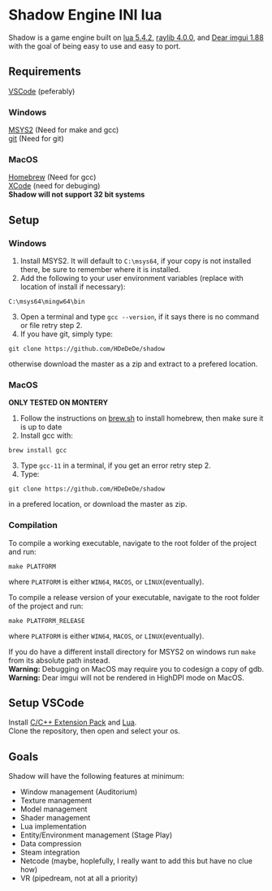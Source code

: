 # Shadow Engine INI lua
Shadow is a game engine built on [lua 5.4.2](https://sourceforge.net/projects/luabinaries/files/5.4.2/), [raylib 4.0.0](https://github.com/raysan5/raylib/releases/tag/4.0.0), and [Dear imgui 1.88](https://github.com/ocornut/imgui/releases/tag/v1.88) with the goal of being easy to use and easy to port. 

## Requirements
[VSCode](https://code.visualstudio.com/) (peferably)  
### Windows
[MSYS2](https://www.msys2.org/) (Need for make and gcc)  
[git](https://git-scm.com/download/win) (Need for git)  
### MacOS
[Homebrew](https://brew.sh/) (Need for gcc)  
[XCode](https://developer.apple.com/xcode/) (need for debuging)  
**Shadow will not support 32 bit systems**  
## Setup
### Windows
1. Install MSYS2. It will default to `C:\msys64`, if your copy is not installed there, be sure to remember where it is installed.
2. Add the following to your user environment variables (replace with location of install if necessary):
```
C:\msys64\mingw64\bin
```
3. Open a terminal and type `gcc --version`, if it says there is no command or file retry step 2.
4. If you have git, simply type:
```
git clone https://github.com/HDeDeDe/shadow
```
otherwise download the master as a zip and extract to a prefered location.  
### MacOS
**ONLY TESTED ON MONTERY**
1. Follow the instructions on [brew.sh](https://brew.sh/) to install homebrew, then make sure it is up to date
2. Install gcc with:
```
brew install gcc
```
3. Type `gcc-11` in a terminal, if you get an error retry step 2.
4. Type:
```
git clone https://github.com/HDeDeDe/shadow
```
in a prefered location, or download the master as zip.  

### Compilation
To compile a working executable, navigate to the root folder of the project and run:
```
make PLATFORM
```
where `PLATFORM` is either `WIN64`, `MACOS`, or `LINUX`(eventually). 
  
To compile a release version of your executable, navigate to the root folder of the project and run:
```
make PLATFORM_RELEASE
```
where `PLATFORM` is either `WIN64`, `MACOS`, or `LINUX`(eventually). 
  
If you do have a different install directory for MSYS2 on windows run `make` from its absolute path instead.  
**Warning:** Debugging on MacOS may require you to codesign a copy of gdb.  
**Warning:** Dear imgui will not be rendered in HighDPI mode on MacOS.  
## Setup VSCode
Install [C/C++ Extension Pack](https://marketplace.visualstudio.com/items?itemName=ms-vscode.cpptools-extension-pack) and [Lua](https://marketplace.visualstudio.com/items?itemName=sumneko.lua).  
Clone the repository, then open and select your os.
## Goals
Shadow will have the following features at minimum:  
- Window management (Auditorium)
- Texture management
- Model management
- Shader management
- Lua implementation
- Entity/Environment management (Stage Play)
- Data compression
- Steam integration
- Netcode (maybe, hoplefully, I really want to add this but have no clue how)
- VR (pipedream, not at all a priority)  
